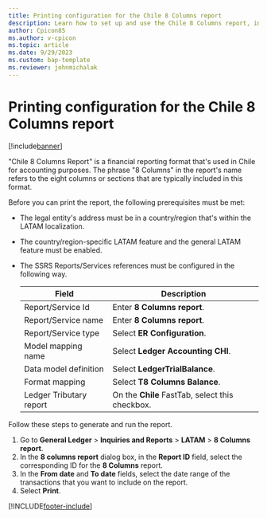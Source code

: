```yaml
---
title: Printing configuration for the Chile 8 Columns report
description: Learn how to set up and use the Chile 8 Columns report, including prerequisites and a table that defines various fields.
author: Cpicon85
ms.author: v-cpicon 
ms.topic: article
ms.date: 9/29/2023 
ms.custom: bap-template
ms.reviewer: johnmichalak
---
```


# Printing configuration for the Chile 8 Columns report

[!include[banner](../../includes/banner.md)]

"Chile 8 Columns Report" is a financial reporting format that's used in Chile for accounting purposes. The phrase "8 Columns" in the report's name refers to the eight columns or sections that are typically included in this format.

Before you can print the report, the following prerequisites must be met:

- The legal entity's address must be in a country/region that's within the LATAM localization.
- The country/region-specific LATAM feature and the general LATAM feature must be enabled.
- The SSRS Reports/Services references must be configured in the following way.

    | Field | Description |
    |-------|-------------|
    | Report/Service Id | Enter **8 Columns report**. |
    | Report/Service name | Enter **8 Columns report**. |
    | Report/Service type | Select **ER Configuration**. |
    | Model mapping name | Select **Ledger Accounting CHI**. |
    | Data model definition | Select **LedgerTrialBalance**. |
    | Format mapping | Select **T8 Columns Balance**. |
    | Ledger Tributary report | On the **Chile** FastTab, select this checkbox. |

Follow these steps to generate and run the report. 

1. Go to **General Ledger** \> **Inquiries and Reports** \> **LATAM** \> **8 Columns report**.
2. In the **8 columns report** dialog box, in the **Report ID** field, select the corresponding ID for the **8 Columns** report.
3. In the **From date** and **To date** fields, select the date range of the transactions that you want to include on the report.
4. Select **Print**.

[!INCLUDE[footer-include](../../../includes/footer-banner.md)]
